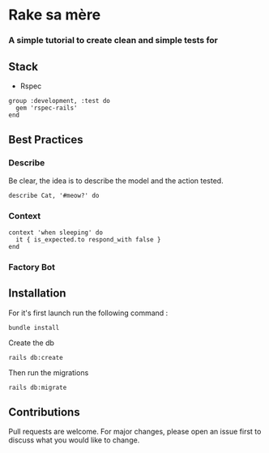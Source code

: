 # Rake sa mère
### A simple tutorial to create clean and simple tests for

## Stack

- Rspec

```
group :development, :test do
  gem 'rspec-rails'
end
```

## Best Practices

### Describe

Be clear, the idea is to describe the model and the action tested.

```
describe Cat, '#meow?' do
```

### Context

```
context 'when sleeping' do
  it { is_expected.to respond_with false }
end
```

### Factory Bot


## Installation

For it's first launch run the following command :

```
bundle install
```

Create the db

```
rails db:create
```
Then run the migrations

```
rails db:migrate
```

## Contributions

Pull requests are welcome. For major changes, please open an issue first to discuss what you would like to change.
